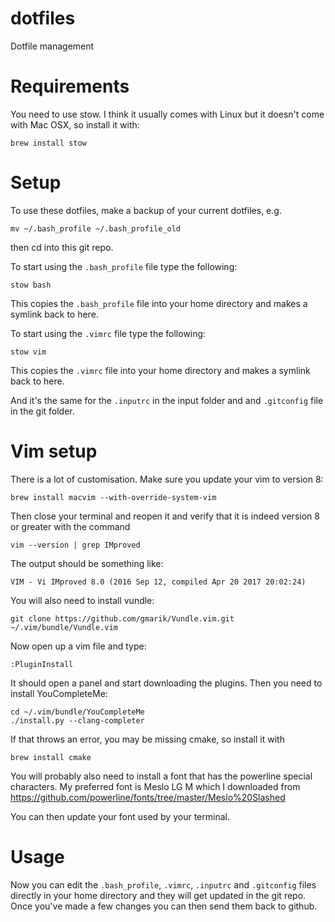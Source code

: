 # dotfiles
Dotfile management

# Requirements
You need to use stow. I think it usually comes with Linux but it doesn't come with Mac OSX, so install it with:
```
brew install stow
```

# Setup
To use these dotfiles, make a backup of your current dotfiles, e.g.
```
mv ~/.bash_profile ~/.bash_profile_old
```
then cd into this git repo.

To start using the `.bash_profile` file type the following:
```
stow bash
```
This copies the `.bash_profile` file into your home directory and makes a symlink back to here.

To start using the `.vimrc` file type the following:
```
stow vim
```
This copies the `.vimrc` file into your home directory and makes a symlink back to here.

And it's the same for the `.inputrc` in the input folder and and `.gitconfig` file in the git folder.

# Vim setup
There is a lot of customisation. Make sure you update your vim to version 8:
```
brew install macvim --with-override-system-vim
```
Then close your terminal and reopen it and verify that it is indeed version 8 or greater with the command
```
vim --version | grep IMproved
```
The output should be something like:
```
VIM - Vi IMproved 8.0 (2016 Sep 12, compiled Apr 20 2017 20:02:24)
```
You will also need to install vundle:
```
git clone https://github.com/gmarik/Vundle.vim.git ~/.vim/bundle/Vundle.vim
```
Now open up a vim file and type:
```
:PluginInstall
```
It should open a panel and start downloading the plugins.
Then you need to install YouCompleteMe:
```
cd ~/.vim/bundle/YouCompleteMe
./install.py --clang-completer
```
If that throws an error, you may be missing cmake, so install it with
```
brew install cmake
```

You will probably also need to install a font that has the powerline special characters.
My preferred font is Meslo LG M which I downloaded from
https://github.com/powerline/fonts/tree/master/Meslo%20Slashed

You can then update your font used by your terminal.


# Usage
Now you can edit the `.bash_profile`, `.vimrc`, `.inputrc` and `.gitconfig` files directly in your home
directory and they will get updated in the git repo.
Once you've made a few changes you can then send them back to github.
